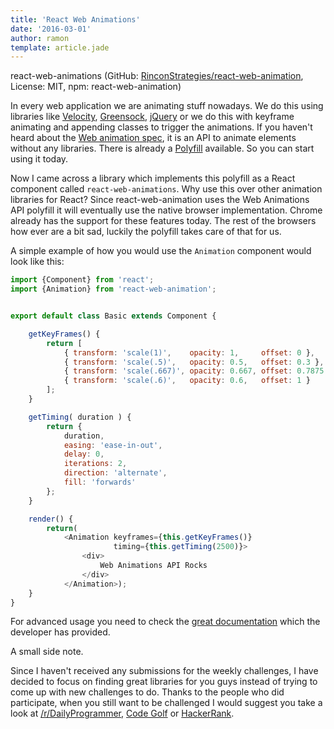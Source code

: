 ```yaml
---
title: 'React Web Animations'
date: '2016-03-01'
author: ramon
template: article.jade
---
```


react-web-animations (GitHub: [RinconStrategies/react-web-animation](https://github.com/RinconStrategies/react-web-animation), License: MIT, npm: react-web-animation)

In every web application we are animating stuff nowadays. We do this using libraries like [Velocity](http://julian.com/research/velocity/), [Greensock](https://greensock.com/), [jQuery](https://jquery.com/) or we do this with keyframe animating and appending classes to trigger the animations.
If you haven't heard about the [Web animation spec](https://w3c.github.io/web-animations/), it is an API to animate elements without any libraries.
There is already a [Polyfill](https://github.com/web-animations/web-animations-js) available. So you can start using it today.

Now I came across a library which implements this polyfill as a React component called `react-web-animations`.
Why use this over other animation libraries for React? Since react-web-animation uses the Web Animations API polyfill it will eventually use the native browser implementation.
Chrome already has the support for these features today. The rest of the browsers how ever are a bit sad, luckily the polyfill takes care of that for us.

A simple example of how you would use the `Animation` component would look like this:

```javascript
import {Component} from 'react';
import {Animation} from 'react-web-animation';


export default class Basic extends Component {

    getKeyFrames() {
        return [
            { transform: 'scale(1)',    opacity: 1,     offset: 0 },
            { transform: 'scale(.5)',   opacity: 0.5,   offset: 0.3 },
            { transform: 'scale(.667)', opacity: 0.667, offset: 0.7875 },
            { transform: 'scale(.6)',   opacity: 0.6,   offset: 1 }
        ];
    }

    getTiming( duration ) {
        return {
            duration,
            easing: 'ease-in-out',
            delay: 0,
            iterations: 2,
            direction: 'alternate',
            fill: 'forwards'
        };
    }

    render() {
        return(
            <Animation keyframes={this.getKeyFrames()}
                       timing={this.getTiming(2500)}>
                <div>
                    Web Animations API Rocks
                </div>
            </Animation>);
    }
}
```

For advanced usage you need to check the [great documentation](https://github.com/RinconStrategies/react-web-animation/tree/master/src) which the developer has provided.

A small side note.

Since I haven't received any submissions for the weekly challenges, I have decided to focus on finding great libraries for you guys instead of trying to come up with new challenges to do.
Thanks to the people who did participate, when you still want to be challenged I would suggest you take a look at [/r/DailyProgrammer](https://www.reddit.com/r/dailyprogrammer), [Code Golf](http://codegolf.stackexchange.com/) or [HackerRank](https://www.hackerrank.com/).
